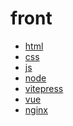 # front


- [html]()
- [css]()
- [js](./js/index)
- [node](./node/index)
- [vitepress](vitepress/index.md)
- [vue](vue/index.md)
- [nginx](./nginx/index.md)